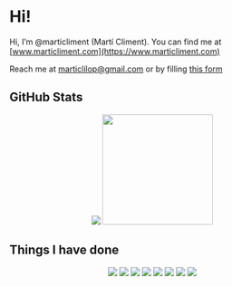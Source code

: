 # Hi!
Hi, I’m @marticliment (Martí Climent). You can find me at [www.marticliment.com](https://www.marticliment.com)

Reach me at marticlilop@gmail.com or by filling [this form](https://www.marticliment.com/#contact)

## GitHub Stats

<p align="center">
<img src="https://github-readme-stats.vercel.app/api?username=marticliment&theme=github_dark_dimmed&show_icons=true&hide_border=false&count_private=true&include_all_commits=true&rank_icon=percentile"></img> <img src="https://github-readme-stats.vercel.app/api/top-langs/?username=marticliment&langs_count=10&theme=github_dark_dimmed&show_icons=true&hide_border=false&layout=compact" height=195px></img></p>

## Things I have done

<p align="center">
<a href="https://github.com/marticliment/WingetUI"><img src="https://github-readme-stats.vercel.app/api/pin/?username=marticliment&repo=WingetUI&show_owner=true&theme=github_dark_dimmed"></img></a>
<a href="https://github.com/marticliment/ElevenClock"><img src="https://github-readme-stats.vercel.app/api/pin/?username=marticliment&repo=ElevenClock&show_owner=true&theme=github_dark_dimmed"></img></a>
<a href="https://github.com/marticliment/WingetUI-Widgets"><img src="https://github-readme-stats.vercel.app/api/pin/?username=marticliment&repo=WingetUI-Widgets&show_owner=true&theme=github_dark_dimmed"></img></a>
<a href="https://github.com/griush/GalileoHack"><img src="https://github-readme-stats.vercel.app/api/pin/?username=griush&repo=GalileoHack&show_owner=true&theme=github_dark_dimmed"></img></a>
<a href="https://github.com/marticliment/win32mica"><img src="https://github-readme-stats.vercel.app/api/pin/?username=marticliment&repo=win32mica&show_owner=true&theme=github_dark_dimmed"></img></a>
<a href="https://github.com/marticliment/Selectivitapp"><img src="https://github-readme-stats.vercel.app/api/pin/?username=marticliment&repo=Selectivitapp&show_owner=true&theme=github_dark_dimmed"></img></a>
<a href="https://github.com/marticliment/Youtube-TV-Client"><img src="https://github-readme-stats.vercel.app/api/pin/?username=marticliment&repo=Youtube-TV-Client&show_owner=true&theme=github_dark_dimmed"></img></a>
<a href="https://github.com/marticliment/parseable_pip_search"><img src="https://github-readme-stats.vercel.app/api/pin/?username=marticliment&repo=parseable_pip_search&show_owner=true&theme=github_dark_dimmed"></img></a>
</p>
